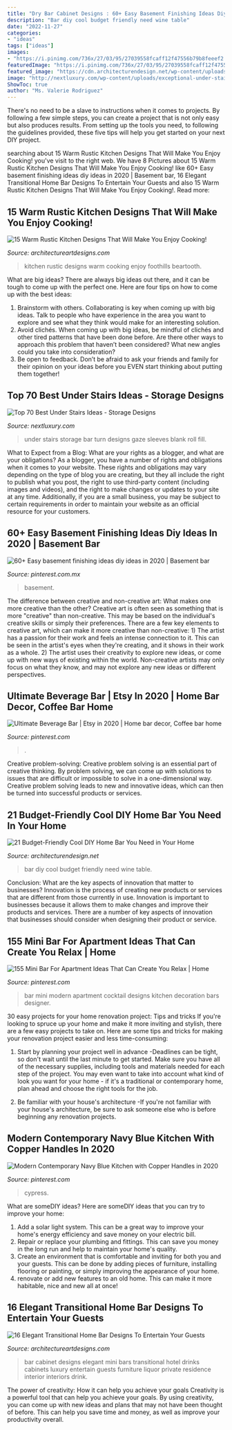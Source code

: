 ```yaml
---
title: "Dry Bar Cabinet Designs : 60+ Easy Basement Finishing Ideas Diy Ideas In 2020"
description: "Bar diy cool budget friendly need wine table"
date: "2022-11-27"
categories:
- "ideas"
tags: ["ideas"]
images:
- "https://i.pinimg.com/736x/27/03/95/27039558fcaff12f47556b79b8feeef2.jpg"
featuredImage: "https://i.pinimg.com/736x/27/03/95/27039558fcaff12f47556b79b8feeef2.jpg"
featured_image: "https://cdn.architecturendesign.net/wp-content/uploads/2015/04/AD-DIY-Home-Bar-6.jpg"
image: "http://nextluxury.com/wp-content/uploads/exceptional-under-stairs-ideas-mini-bar.jpg"
ShowToc: true
author: "Ms. Valerie Rodriguez"
---
```



There's no need to be a slave to instructions when it comes to projects. By following a few simple steps, you can create a project that is not only easy but also produces results. From setting up the tools you need, to following the guidelines provided, these five tips will help you get started on your next DIY project.

	

		
searching about 15 Warm Rustic Kitchen Designs That Will Make You Enjoy Cooking! you've visit to the right web. We have 8 Pictures about 15 Warm Rustic Kitchen Designs That Will Make You Enjoy Cooking! like 60+ Easy basement finishing ideas diy ideas in 2020 | Basement bar, 16 Elegant Transitional Home Bar Designs To Entertain Your Guests and also 15 Warm Rustic Kitchen Designs That Will Make You Enjoy Cooking!. Read more:
		
    
## 15 Warm Rustic Kitchen Designs That Will Make You Enjoy Cooking!

<img loading=lazy src="https://www.architectureartdesigns.com/wp-content/uploads/2015/01/15-Warm-Rustic-Kitchen-Designs-That-Will-Make-You-Enjoy-Cooking-14-630x942.jpg" onerror="this.onerror=null;this.src='https://tse2.mm.bing.net/th?id=OIP.RhPuq2u3Ro8URneVDjo5pQHaLE&amp;pid=15.1';" alt="15 Warm Rustic Kitchen Designs That Will Make You Enjoy Cooking!">

_Source: architectureartdesigns.com_

>kitchen rustic designs warm cooking enjoy foothills beartooth. 

	

What are big ideas?
There are always big ideas out there, and it can be tough to come up with the perfect one. Here are four tips on how to come up with the best ideas: 
1. Brainstorm with others. Collaborating is key when coming up with big ideas. Talk to people who have experience in the area you want to explore and see what they think would make for an interesting solution. 
2. Avoid clichés. When coming up with big ideas, be mindful of clichés and other tired patterns that have been done before. Are there other ways to approach this problem that haven’t been considered? What new angles could you take into consideration? 
3. Be open to feedback. Don’t be afraid to ask your friends and family for their opinion on your ideas before you EVEN start thinking about putting them together!

    
## Top 70 Best Under Stairs Ideas - Storage Designs

<img loading=lazy src="http://nextluxury.com/wp-content/uploads/exceptional-under-stairs-ideas-mini-bar.jpg" onerror="this.onerror=null;this.src='https://tse1.mm.bing.net/th?id=OIP.GhsCCFYjkWK57WWvetcTKAAAAA&amp;pid=15.1';" alt="Top 70 Best Under Stairs Ideas - Storage Designs">

_Source: nextluxury.com_

>under stairs storage bar turn designs gaze sleeves blank roll fill. 

	

What to Expect from a Blog: What are your rights as a blogger, and what are your obligations?
As a blogger, you have a number of rights and obligations when it comes to your website. These rights and obligations may vary depending on the type of blog you are creating, but they all include the right to publish what you post, the right to use third-party content (including images and videos), and the right to make changes or updates to your site at any time. Additionally, if you are a small business, you may be subject to certain requirements in order to maintain your website as an official resource for your customers.

    
## 60+ Easy Basement Finishing Ideas Diy Ideas In 2020 | Basement Bar

<img loading=lazy src="https://i.pinimg.com/736x/46/44/f6/4644f61658563f891b1567362c94c6ca.jpg" onerror="this.onerror=null;this.src='https://tse4.mm.bing.net/th?id=OIP.q-pJydRUUofq-gWlwiA1kwHaJ4&amp;pid=15.1';" alt="60+ Easy basement finishing ideas diy ideas in 2020 | Basement bar">

_Source: pinterest.com.mx_

>basement. 

	

The difference between creative and non-creative art: What makes one more creative than the other?
Creative art is often seen as something that is more "creative" than non-creative. This may be based on the individual's creative skills or simply their preferences. There are a few key elements to creative art, which can make it more creative than non-creative: 1) The artist has a passion for their work and feels an intense connection to it. This can be seen in the artist's eyes when they're creating, and it shows in their work as a whole. 2) The artist uses their creativity to explore new ideas, or come up with new ways of existing within the world. Non-creative artists may only focus on what they know, and may not explore any new ideas or different perspectives.

    
## Ultimate Beverage Bar | Etsy In 2020 | Home Bar Decor, Coffee Bar Home

<img loading=lazy src="https://i.pinimg.com/736x/27/03/95/27039558fcaff12f47556b79b8feeef2.jpg" onerror="this.onerror=null;this.src='https://tse1.mm.bing.net/th?id=OIP.EGdnEJxrQgWH7Lf3lU1OzgHaK_&amp;pid=15.1';" alt="Ultimate Beverage Bar | Etsy in 2020 | Home bar decor, Coffee bar home">

_Source: pinterest.com_

>. 

	

Creative problem-solving:
Creative problem solving is an essential part of creative thinking. By problem solving, we can come up with solutions to issues that are difficult or impossible to solve in a one-dimensional way. Creative problem solving leads to new and innovative ideas, which can then be turned into successful products or services.

    
## 21 Budget-Friendly Cool DIY Home Bar You Need In Your Home

<img loading=lazy src="https://cdn.architecturendesign.net/wp-content/uploads/2015/04/AD-DIY-Home-Bar-6.jpg" onerror="this.onerror=null;this.src='https://tse4.mm.bing.net/th?id=OIP.bGJ3_jaWKBVH1ZISDE3eVAHaOh&amp;pid=15.1';" alt="21 Budget-Friendly Cool DIY Home Bar You Need in Your Home">

_Source: architecturendesign.net_

>bar diy cool budget friendly need wine table. 

	

Conclusion: What are the key aspects of innovation that matter to businesses?
Innovation is the process of creating new products or services that are different from those currently in use. Innovation is important to businesses because it allows them to make changes and improve their products and services. There are a number of key aspects of innovation that businesses should consider when designing their product or service.

    
## 155 Mini Bar For Apartment Ideas That Can Create You Relax | Home

<img loading=lazy src="https://i.pinimg.com/736x/5e/55/66/5e5566701e56b15d4eab0df669c00b0c.jpg" onerror="this.onerror=null;this.src='https://tse3.mm.bing.net/th?id=OIP.D3sDwebRnUN0fRa48-ClzAHaLJ&amp;pid=15.1';" alt="155 Mini Bar For Apartment Ideas That Can Create You Relax | Home">

_Source: pinterest.com_

>bar mini modern apartment cocktail designs kitchen decoration bars designer. 

	

30 easy projects for your home renovation project: Tips and tricks
If you're looking to spruce up your home and make it more inviting and stylish, there are a few easy projects to take on. Here are some tips and tricks for making your renovation project easier and less time-consuming:
1. Start by planning your project well in advance -Deadlines can be tight, so don't wait until the last minute to get started. Make sure you have all of the necessary supplies, including tools and materials needed for each step of the project. You may even want to take into account what kind of look you want for your home - if it's a traditional or contemporary home, plan ahead and choose the right tools for the job.

2. Be familiar with your house's architecture -If you're not familiar with your house's architecture, be sure to ask someone else who is before beginning any renovation projects.

    
## Modern Contemporary Navy Blue Kitchen With Copper Handles In 2020

<img loading=lazy src="https://i.pinimg.com/736x/7c/a0/ef/7ca0efc99a1b5e12d04afd82aad1188c.jpg" onerror="this.onerror=null;this.src='https://tse3.mm.bing.net/th?id=OIP.tdUFCrov7ftA0YPCozwsBQHaHa&amp;pid=15.1';" alt="Modern Contemporary Navy Blue Kitchen with Copper Handles in 2020">

_Source: pinterest.com_

>cypress. 

	

What are someDIY ideas?
Here are someDIY ideas that you can try to improve your home:
1. Add a solar light system. This can be a great way to improve your home's energy efficiency and save money on your electric bill.
2. Repair or replace your plumbing and fittings. This can save you money in the long run and help to maintain your home's quality.
3. Create an environment that is comfortable and inviting for both you and your guests. This can be done by adding pieces of furniture, installing flooring or painting, or simply improving the appearance of your home.
4. renovate or add new features to an old home. This can make it more habitable, nice and new all at once!

    
## 16 Elegant Transitional Home Bar Designs To Entertain Your Guests

<img loading=lazy src="https://www.architectureartdesigns.com/wp-content/uploads/2017/03/16-Elegant-Transitional-Home-Bar-Designs-To-Entertain-Your-Guests-8-630x904.jpg" onerror="this.onerror=null;this.src='https://tse4.mm.bing.net/th?id=OIP.lJoUrbtRWVKFziPq-l0xAwHaKo&amp;pid=15.1';" alt="16 Elegant Transitional Home Bar Designs To Entertain Your Guests">

_Source: architectureartdesigns.com_

>bar cabinet designs elegant mini bars transitional hotel drinks cabinets luxury entertain guests furniture liquor private residence interior interiors drink. 

	

The power of creativity: How it can help you achieve your goals
Creativity is a powerful tool that can help you achieve your goals. By using creativity, you can come up with new ideas and plans that may not have been thought of before. This can help you save time and money, as well as improve your productivity overall.

